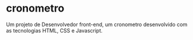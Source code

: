 # cronometro
 Um projeto de Desenvolvedor front-end, um cronometro desenvolvido com as tecnologias HTML, CSS e Javascript.
